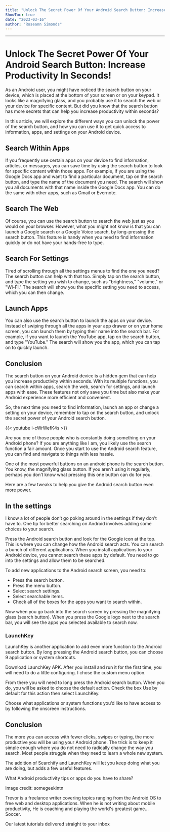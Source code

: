 ```yaml
---
title: "Unlock The Secret Power Of Your Android Search Button: Increase Productivity In Seconds!"
ShowToc: true 
date: "2023-03-16"
author: "Roseann Simonds"
---
```

*****
# Unlock The Secret Power Of Your Android Search Button: Increase Productivity In Seconds! 

As an Android user, you might have noticed the search button on your device, which is placed at the bottom of your screen or on your keypad. It looks like a magnifying glass, and you probably use it to search the web or your device for specific content. But did you know that the search button has more secrets that can help you increase productivity within seconds?

In this article, we will explore the different ways you can unlock the power of the search button, and how you can use it to get quick access to information, apps, and settings on your Android device. 

## Search Within Apps 

If you frequently use certain apps on your device to find information, articles, or messages, you can save time by using the search button to look for specific content within those apps. For example, if you are using the Google Docs app and want to find a particular document, tap on the search button, and type the name of the document you need. The search will show you all documents with that name inside the Google Docs app. You can do the same with other apps, such as Gmail or Evernote.

## Search The Web 

Of course, you can use the search button to search the web just as you would on your browser. However, what you might not know is that you can launch a Google search or a Google Voice search, by long-pressing the search button. This feature is handy when you need to find information quickly or do not have your hands-free to type.

## Search For Settings 

Tired of scrolling through all the settings menus to find the one you need? The search button can help with that too. Simply tap on the search button, and type the setting you wish to change, such as "brightness," "volume," or "Wi-Fi." The search will show you the specific setting you need to access, which you can then change.

## Launch Apps 

You can also use the search button to launch the apps on your device. Instead of swiping through all the apps in your app drawer or on your home screen, you can launch them by typing their name into the search bar. For example, if you want to launch the YouTube app, tap on the search button, and type "YouTube." The search will show you the app, which you can tap on to quickly launch.

## Conclusion 

The search button on your Android device is a hidden gem that can help you increase productivity within seconds. With its multiple functions, you can search within apps, search the web, search for settings, and launch apps with ease. These features not only save you time but also make your Android experience more efficient and convenient.

So, the next time you need to find information, launch an app or change a setting on your device, remember to tap on the search button, and unlock the secret power of your Android search button.

{{< youtube i-cWrWefK4s >}} 



Are you one of those people who is constantly doing something on your Android phone? If you are anything like I am, you likely use the search function a  fair amount. Once you start to use the Android search feature, you can  find and navigate to things with less hassle.
 
One  of the most powerful buttons on an android phone is the search button. You know, the magnifying glass button. If you aren’t using it regularly, perhaps you don’t know what pressing this one button can do for you.
 
Here are a few tweaks to help you give the Android search button even more power.
 
## In the settings
 
I  know a lot of people don’t go poking around in the settings if they  don’t have to. One tip for better searching on Android involves adding  some choices to your search.
 
Press the Android search button and look for the Google icon at the top. This is where you can change how the Android search acts. You can search a  bunch of different applications. When you install applications to your  Android device, you cannot search these apps by default. You need to go into the settings and allow them to be searched.
 
To add new applications to the Android search screen, you need to:
 
- Press the search button.
 - Press the menu button.
 - Select search settings.
 - Select searchable items.
 - Check all of the boxes for the apps you want to search within.

 

 
Now  when you go back into the search screen by pressing the magnifying  glass (search button). When you press the Google logo next to the search  bar, you will see the apps you selected available to search now.
 
### LaunchKey
 
LaunchKey is another application to add even more function to the Android search  button. By long pressing the Android search button, you can choose 9 application or system shortcuts.
 
Download  LaunchKey APK. After you install and run it for the first  time, you will need to do a little configuring. I chose the custom menu option.
 
From  there you will need to long press the Android search button. When you do, you will be asked to choose the default action. Check the box Use by default for this action then select LaunchKey.
 
Choose what applications or system functions you’d like to have access to by following the onscreen instructions.
 
## Conclusion
 
The  more you can access with fewer clicks, swipes or typing, the more productive you will be using your Android phone. The trick is to keep it simple enough where you do not need to radically change the way you search. Most people struggle when they need to learn a whole new system.
 
The addition of Searchify and LaunchKey will let you keep doing what you are doing, but adds a few useful features.
 
What Android productivity tips or apps do you have to share?
 
Image credit: somegeekintn
 
Trevor is a freelance writer covering topics ranging from the Android OS to free web and desktop applications. When he is not writing about  mobile productivity, He is coaching and playing the world's greatest game... Soccer.
 
Our latest tutorials delivered straight to your inbox




